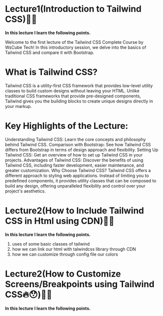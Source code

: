 # Lecture1(Introduction to Tailwind CSS)🚀✨
<strong>In this lecture I learn the following points.</strong>

Welcome to the first lecture of the Tailwind CSS Complete Course by WsCube Tech! In this introductory session, we delve into the basics of Tailwind CSS and compare it with Bootstrap.

# What is Tailwind CSS?

Tailwind CSS is a utility-first CSS framework that provides low-level utility classes to build custom designs without leaving your HTML. Unlike traditional CSS frameworks that provide pre-designed components, Tailwind gives you the building blocks to create unique designs directly in your markup.

# Key Highlights of the Lecture:

Understanding Tailwind CSS: 
Learn the core concepts and philosophy behind Tailwind CSS.
Comparison with Bootstrap: 
See how Tailwind CSS differs from Bootstrap in terms of design approach and flexibility.
Setting Up Tailwind CSS:
Get an overview of how to set up Tailwind CSS in your projects.
Advantages of Tailwind CSS: 
Discover the benefits of using Tailwind CSS, including faster development, easier maintenance, and greater customization.
Why Choose Tailwind CSS?
Tailwind CSS offers a different approach to styling web applications. Instead of limiting you to predefined components, it provides utility classes that can be composed to build any design, offering unparalleled flexibility and control over your project's aesthetics.


# Lecture2(How to Include Tailwind CSS in Html using CDN)🚀✨
<strong>In this lecture I learn the following points.</strong>

1. uses of some basic classes of tailwind
2. how we can link our html with talwindcss library through CDN 
3. how we can customize through config file our colors 



# Lecture2(How to Customize Screens/Breakpoints using Tailwind CSS🔥😯)🚀✨
<strong>In this lecture I learn the following points.</strong>

